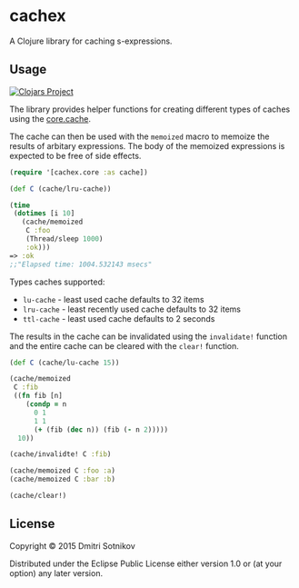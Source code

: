 # cachex

A Clojure library for caching s-expressions.

## Usage

[![Clojars Project](http://clojars.org/cachex/latest-version.svg)](http://clojars.org/cachex)

The library provides helper functions for creating different types of
caches using the [core.cache](https://github.com/clojure/core.cache).

The cache can then be used with the `memoized` macro to memoize the
results of arbitary expressions. The body of the memoized expressions
is expected to be free of side effects.

```clojure
(require '[cachex.core :as cache])

(def C (cache/lru-cache))

(time
 (dotimes [i 10]
   (cache/memoized
    C :foo
    (Thread/sleep 1000)
    :ok)))
=> :ok    
;;"Elapsed time: 1004.532143 msecs"    
```

Types caches supported:

* `lu-cache` - least used cache defaults to 32 items
* `lru-cache` - least recently used cache defaults to 32 items
* `ttl-cache` - least used cache defaults to 2 seconds


The results in the cache can be invalidated using the `invalidate!`
function and the entire cache can be cleared with the `clear!` function.

```clojure
(def C (cache/lu-cache 15))

(cache/memoized
 C :fib
 ((fn fib [n]
    (condp = n
      0 1
      1 1
      (+ (fib (dec n)) (fib (- n 2)))))
  10))

(cache/invalidte! C :fib)

(cache/memoized C :foo :a)
(cache/memoized C :bar :b)

(cache/clear!)
```

## License

Copyright © 2015 Dmitri Sotnikov

Distributed under the Eclipse Public License either version 1.0 or (at
your option) any later version.
